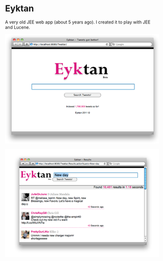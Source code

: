 Eyktan
======

A very old JEE web app (about 5 years ago). I created it to play with JEE and Lucene.

![alt tag](https://raw.githubusercontent.com/rakandirbas/Eyktan/master/1.png)

![alt tag](https://raw.githubusercontent.com/rakandirbas/Eyktan/master/2.png)
